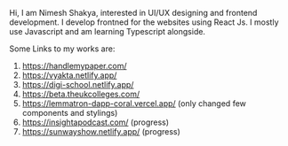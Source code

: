 Hi, I am Nimesh Shakya, interested in UI/UX designing and frontend development.
I develop frontned for the websites using React Js. I mostly use Javascript and am learning Typescript alongside.

Some Links to my works are:
1. https://handlemypaper.com/
2. https://vyakta.netlify.app/
3. https://digi-school.netlify.app/
4. https://beta.theukcolleges.com/
5. https://lemmatron-dapp-coral.vercel.app/ (only changed few components and stylings)
6. https://insightapodcast.com/ (progress)
7. https://sunwayshow.netlify.app/ (progress)
